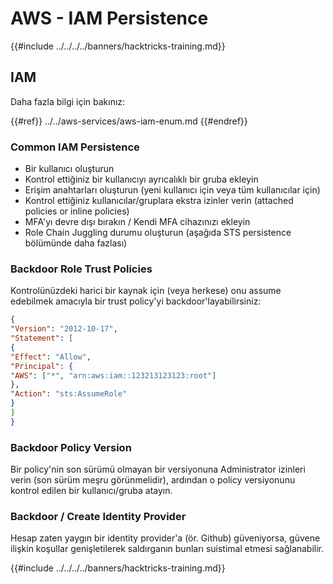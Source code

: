 # AWS - IAM Persistence

{{#include ../../../../banners/hacktricks-training.md}}

## IAM

Daha fazla bilgi için bakınız:

{{#ref}}
../../aws-services/aws-iam-enum.md
{{#endref}}

### Common IAM Persistence

- Bir kullanıcı oluşturun
- Kontrol ettiğiniz bir kullanıcıyı ayrıcalıklı bir gruba ekleyin
- Erişim anahtarları oluşturun (yeni kullanıcı için veya tüm kullanıcılar için)
- Kontrol ettiğiniz kullanıcılar/gruplara ekstra izinler verin (attached policies or inline policies)
- MFA'yı devre dışı bırakın / Kendi MFA cihazınızı ekleyin
- Role Chain Juggling durumu oluşturun (aşağıda STS persistence bölümünde daha fazlası)

### Backdoor Role Trust Policies

Kontrolünüzdeki harici bir kaynak için (veya herkese) onu assume edebilmek amacıyla bir trust policy'yi backdoor'layabilirsiniz:
```json
{
"Version": "2012-10-17",
"Statement": [
{
"Effect": "Allow",
"Principal": {
"AWS": ["*", "arn:aws:iam::123213123123:root"]
},
"Action": "sts:AssumeRole"
}
]
}
```
### Backdoor Policy Version

Bir policy'nin son sürümü olmayan bir versiyonuna Administrator izinleri verin (son sürüm meşru görünmelidir), ardından o policy versiyonunu kontrol edilen bir kullanıcı/gruba atayın.

### Backdoor / Create Identity Provider

Hesap zaten yaygın bir identity provider'a (ör. Github) güveniyorsa, güvene ilişkin koşullar genişletilerek saldırganın bunları suistimal etmesi sağlanabilir.

{{#include ../../../../banners/hacktricks-training.md}}

